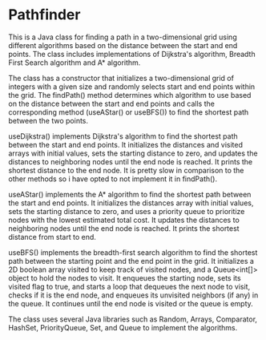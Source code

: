 # Pathfinder
This is a Java class for finding a path in a two-dimensional grid using different algorithms based on the distance between the start and end points. The class includes implementations of Dijkstra's algorithm, Breadth First Search algorithm and A* algorithm.

The class has a constructor that initializes a two-dimensional grid of integers with a given size and randomly selects start and end points within the grid. The findPath() method determines which algorithm to use based on the distance between the start and end points and calls the corresponding method (useAStar() or useBFS()) to find the shortest path between the two points.

useDijkstra() implements Dijkstra's algorithm to find the shortest path between the start and end points. It initializes the distances and visited arrays with initial values, sets the starting distance to zero, and updates the distances to neighboring nodes until the end node is reached. It prints the shortest distance to the end node. It is pretty slow in comparison to the other methods so i have opted to not implement it in findPath().

useAStar() implements the A* algorithm to find the shortest path between the start and end points. It initializes the distances array with initial values, sets the starting distance to zero, and uses a priority queue to prioritize nodes with the lowest estimated total cost. It updates the distances to neighboring nodes until the end node is reached. It prints the shortest distance from start to end.

useBFS() implements the breadth-first search algorithm to find the shortest path between the starting point and the end point in the grid. It initializes a 2D boolean array visited to keep track of visited nodes, and a Queue<int[]> object to hold the nodes to visit. It enqueues the starting node, sets its visited flag to true, and starts a loop that dequeues the next node to visit, checks if it is the end node, and enqueues its unvisited neighbors (if any) in the queue. It continues until the end node is visited or the queue is empty.

The class uses several Java libraries such as Random, Arrays, Comparator, HashSet, PriorityQueue, Set, and Queue to implement the algorithms.
